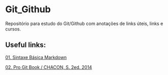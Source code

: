 # Git_Github
Repositório para estudo do Git/Github com anotações de links úteis, links e cursos. 

## Useful links:
[01. Sintaxe Básica Markdown](https://www.markdownguide.org/basic-syntax/)

[02. Pro Git Book / CHACON, S. 2ed. 2014](https://git-scm.com/book/pt-br/v2)

